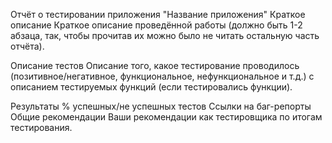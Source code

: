 Отчёт о тестировании приложения "Название приложения"
Краткое описание
Краткое описание проведённой работы (должно быть 1-2 абзаца, так, чтобы прочитав их можно было не читать остальную часть отчёта).

Описание тестов
Описание того, какое тестирование проводилось (позитивное/негативное, функциональное, нефункциональное и т.д.) с описанием тестируемых функций (если тестировались функции).

Результаты
% успешных/не успешных тестов
Ссылки на баг-репорты
Общие рекомендации
Ваши рекомендации как тестировщика по итогам тестирования.